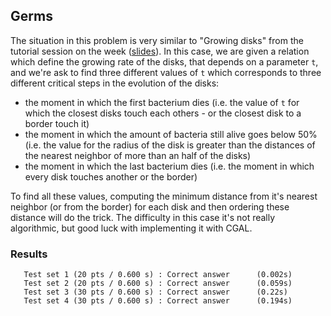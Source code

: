 ## Germs
The situation in this problem is very similar to "Growing disks" from the tutorial session on the week ([slides](https://algolab.inf.ethz.ch/doc/tutorials/tut08_proximity.pdf)). In this case, we are given a relation which define the growing rate of the disks, that depends on a parameter `t`, and we're ask to find three different values of `t` which corresponds to three different critical steps in the evolution of the disks:
- the moment in which the first bacterium dies (i.e. the value of `t` for which the closest disks touch each others - or the closest disk to a border touch it)
- the moment in which the amount of bacteria still alive goes below 50% (i.e. the value for the radius of the disk is greater than the distances of the nearest neighbor of more than an half of the disks)
- the moment in which the last bacterium dies (i.e. the moment in which every disk touches another or the border)

To find all these values, computing the minimum distance from it's nearest neighbor (or from the border) for each disk and then ordering these distance will do the trick. The difficulty in this case it's not really algorithmic, but good luck with implementing it with CGAL.

### Results
```
   Test set 1 (20 pts / 0.600 s) : Correct answer      (0.002s)
   Test set 2 (20 pts / 0.600 s) : Correct answer      (0.059s)
   Test set 3 (30 pts / 0.600 s) : Correct answer      (0.22s)
   Test set 4 (30 pts / 0.600 s) : Correct answer      (0.194s)
```
